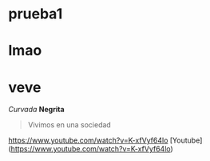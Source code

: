 # prueba1

# lmao
# veve

*Curvada*
**Negrita**

> Vivimos en una sociedad

https://www.youtube.com/watch?v=K-xfVyf64lo
[Youtube] (https://www.youtube.com/watch?v=K-xfVyf64lo)
